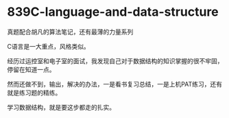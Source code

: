 # 839C-language-and-data-structure
真题配合胡凡的算法笔记，还有最薄的力量系列

C语言是一大重点，风格类似。

经历过运控室和电子室的面试，我发现自己对于数据结构的知识掌握的很不牢固，停留在知道一点。

然而还做不到，输出，解决的办法，一是看书复习总结，一是上机PAT练习，还有就是练习题的精练。

学习数据结构，就是要这步都走的扎实。